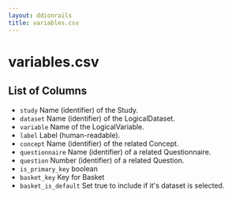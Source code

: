 ```yaml
---
layout: ddionrails
title: variables.csv
---
```


variables.csv
=============

List of Columns
---------------

* `study` Name (identifier) of the Study.
* `dataset` Name (identifier) of the LogicalDataset.
* `variable` Name of the LogicalVariable.
* `label` Label (human-readable).
* `concept` Name (identifier) of the related Concept.
* `questionnaire` Name (identifier) of a related Questionnaire.
* `question` Number (identifier) of a related Question.
* `is_primary_key` boolean
* `basket_key` Key for Basket
* `basket_is_default` Set true to include if it's dataset is selected.
